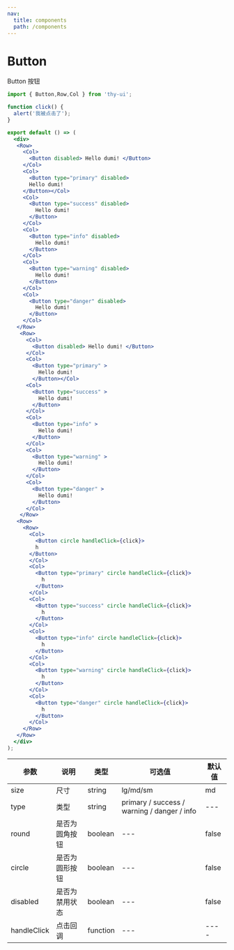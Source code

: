 ```yaml
---
nav:
  title: components
  path: /components
---
```


# Button

Button 按钮

```jsx
import { Button,Row,Col } from 'thy-ui';

function click() {
  alert('我被点击了');
}

export default () => (
  <div>
   <Row>
     <Col> 
       <Button disabled> Hello dumi! </Button>
     </Col>
     <Col>
       <Button type="primary" disabled>
       Hello dumi!
     </Button></Col>
     <Col>
       <Button type="success" disabled>
         Hello dumi!
       </Button>
     </Col>
     <Col>
       <Button type="info" disabled>
         Hello dumi!
       </Button>
     </Col>
     <Col>
       <Button type="warning" disabled>
         Hello dumi!
       </Button>
     </Col>
     <Col>
       <Button type="danger" disabled>
         Hello dumi!
       </Button>
     </Col>
   </Row>
    <Row>
      <Col>
        <Button disabled> Hello dumi! </Button>
      </Col>
      <Col>
        <Button type="primary" >
          Hello dumi!
        </Button></Col>
      <Col>
        <Button type="success" >
          Hello dumi!
        </Button>
      </Col>
      <Col>
        <Button type="info" >
          Hello dumi!
        </Button>
      </Col>
      <Col>
        <Button type="warning" >
          Hello dumi!
        </Button>
      </Col>
      <Col>
        <Button type="danger" >
          Hello dumi!
        </Button>
      </Col>
    </Row>
   <Row>
     <Row>
       <Col>
         <Button circle handleClick={click}>
         h
       </Button>
       </Col>
       <Col>
         <Button type="primary" circle handleClick={click}>
           h
         </Button>
       </Col>
       <Col>
         <Button type="success" circle handleClick={click}>
           h
         </Button>
       </Col>
       <Col>
         <Button type="info" circle handleClick={click}>
           h
         </Button>
       </Col>
       <Col>
         <Button type="warning" circle handleClick={click}>
           h
         </Button>
       </Col>
       <Col>
         <Button type="danger" circle handleClick={click}>
           h
         </Button>
       </Col>
     </Row>
   </Row>
  </div>
);
```

| 参数        | 说明           | 类型     | 可选值                                      | 默认值 |
| ----------- | -------------- | -------- | ------------------------------------------- | ------ |
| size        | 尺寸           | string   | lg/md/sm                                    | md     |
| type        | 类型           | string   | primary / success / warning / danger / info | ---    |
| round       | 是否为圆角按钮 | boolean  | ---                                         | false  |
| circle      | 是否为圆形按钮 | boolean  | ---                                         | false  |
| disabled    | 是否为禁用状态 | boolean  | ---                                         | false  |
| handleClick | 点击回调       | function | ---                                         | ----   |
